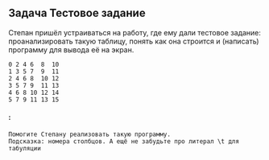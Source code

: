 ## Задача Тестовое задание
Степан пришёл устраиваться на работу, где ему дали тестовое задание:
проанализировать такую таблицу,
понять как она строится и (написать) программу для вывода её на экран.

```
0 2 4 6  8  10
1 3 5 7  9  11
2 4 6 8  10 12
3 5 7 9  11 13
4 6 8 10 12 14
5 7 9 11 13 15
```
#### :
```
Помогите Степану реализовать такую программу.
Подсказка: номера столбцов. А ещё не забудьте про литерал \t для табуляции
```
